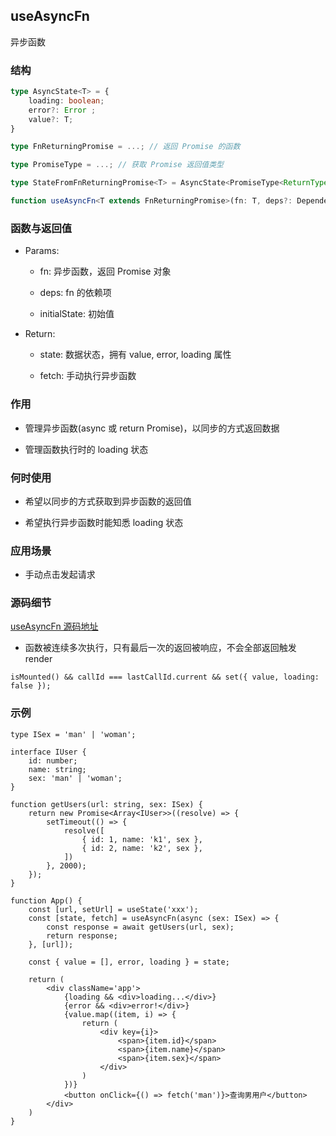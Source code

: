 ## useAsyncFn

异步函数

### 结构

```ts
type AsyncState<T> = {
    loading: boolean;
    error?: Error ;
    value?: T;
}

type FnReturningPromise = ...; // 返回 Promise 的函数

type PromiseType = ...; // 获取 Promise 返回值类型

type StateFromFnReturningPromise<T> = AsyncState<PromiseType<ReturnType<T>>>; // 其实就是 AsyncState 的结构，只是根据我们 Promise 返回值给 value 赋值了类型

function useAsyncFn<T extends FnReturningPromise>(fn: T, deps?: DependencyList, initialState?: StateFromFnReturningPromise): [StateFromFnReturningPromise<T>, T];
```

### 函数与返回值

- Params:

    - fn: 异步函数，返回 Promise 对象

    - deps: fn 的依赖项

    - initialState: 初始值

- Return:

    - state: 数据状态，拥有 value, error, loading 属性

    - fetch: 手动执行异步函数

### 作用

- 管理异步函数(async 或 return Promise)，以同步的方式返回数据

- 管理函数执行时的 loading 状态

### 何时使用

- 希望以同步的方式获取到异步函数的返回值

- 希望执行异步函数时能知悉 loading 状态

### 应用场景

- 手动点击发起请求

### 源码细节

[useAsyncFn 源码地址](https://github.com/streamich/react-use/blob/master/src/useAsyncFn.ts)

- 函数被连续多次执行，只有最后一次的返回被响应，不会全部返回触发 render

```tsx
isMounted() && callId === lastCallId.current && set({ value, loading: false });
```

### 示例

```tsx
type ISex = 'man' | 'woman';

interface IUser {
    id: number;
    name: string;
    sex: 'man' | 'woman';
}

function getUsers(url: string, sex: ISex) {
    return new Promise<Array<IUser>>((resolve) => {
        setTimeout(() => {
            resolve([
                { id: 1, name: 'k1', sex },
                { id: 2, name: 'k2', sex },
            ])
        }, 2000);
    });
}

function App() {
    const [url, setUrl] = useState('xxx');
    const [state, fetch] = useAsyncFn(async (sex: ISex) => {
        const response = await getUsers(url, sex);
        return response;
    }, [url]);

    const { value = [], error, loading } = state;

    return (
        <div className='app'>
            {loading && <div>loading...</div>}
            {error && <div>error!</div>}
            {value.map((item, i) => {
                return (
                    <div key={i}>
                        <span>{item.id}</span>
                        <span>{item.name}</span>
                        <span>{item.sex}</span>
                    </div>
                )
            })}
            <button onClick={() => fetch('man')}>查询男用户</button>
        </div>
    )
}
```
